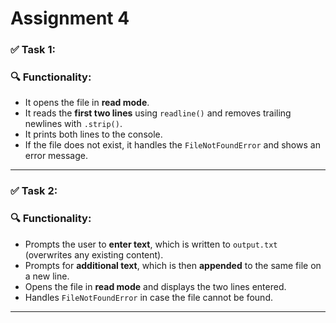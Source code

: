 # Assignment 4 

### ✅ Task 1: 

### 🔍 Functionality:

- It opens the file in **read mode**.
- It reads the **first two lines** using `readline()` and removes trailing newlines with `.strip()`.
- It prints both lines to the console.
- If the file does not exist, it handles the `FileNotFoundError` and shows an error message.

---

### ✅ Task 2: 

### 🔍 Functionality:

- Prompts the user to **enter text**, which is written to `output.txt` (overwrites any existing content).
- Prompts for **additional text**, which is then **appended** to the same file on a new line.
- Opens the file in **read mode** and displays the two lines entered.
- Handles `FileNotFoundError` in case the file cannot be found.

---
